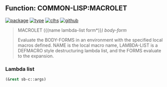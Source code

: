 ## Function: COMMON-LISP:MACROLET
[![package](https://img.shields.io/badge/Package-COMMON--LISP-5f9ea0.svg?style=social&colorA=999999)](../) [![type](https://img.shields.io/badge/Type-Function-5f9ea0.svg?style=social&colorA=999999)](../#function) [![clhs](https://img.shields.io/badge/CLHS-MACROLET-5f9ea0.svg?style=social&colorA=999999)](http://www.lispworks.com/documentation/HyperSpec/Body/s_flet_.htm) [![github](https://img.shields.io/badge/GitHub-View_the_source-5f9ea0.svg?style=social&colorA=999999&logo=github)](https://github.com/sbcl/sbcl/blob/master/src/compiler/info-functions.lisp/) 

> MACROLET ({(name lambda-list form*)}*) body-form*
> 
> Evaluate the BODY-FORMS in an environment with the specified local macros
> defined. NAME is the local macro name, LAMBDA-LIST is a DEFMACRO style
> destructuring lambda list, and the FORMS evaluate to the expansion.

### Lambda list
```cl
(&rest sb-c::args)
```
